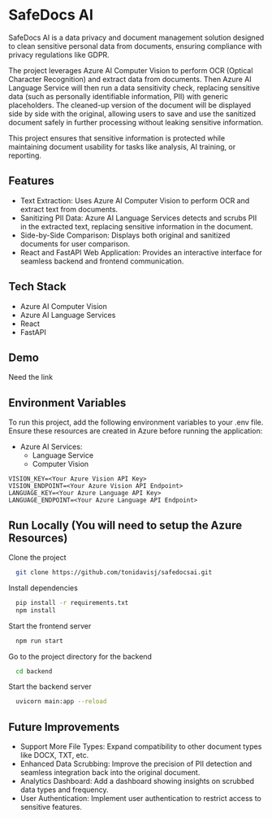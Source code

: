 
# SafeDocs AI

SafeDocs AI is a data privacy and document management solution designed to clean sensitive personal data from documents, ensuring compliance with privacy regulations like GDPR. 

The project leverages Azure AI Computer Vision to perform OCR (Optical Character Recognition) and extract data from documents. Then Azure AI Language Service will then run a data sensitivity check, replacing sensitive data (such as personally identifiable information, PII) with generic placeholders. The cleaned-up version of the document will be displayed side by side with the original, allowing users to save and use the sanitized document safely in further processing without leaking sensitive information.

This project ensures that sensitive information is protected while maintaining document usability for tasks like analysis, AI training, or reporting.


## Features
- Text Extraction: Uses Azure AI Computer Vision to perform OCR and extract text from documents.
- Sanitizing PII Data: Azure AI Language Services detects and scrubs PII in the extracted text, replacing sensitive information in the document.
- Side-by-Side Comparison: Displays both original and sanitized documents for user comparison.
- React and FastAPI Web Application: Provides an interactive interface for seamless backend and frontend communication.
## Tech Stack


- Azure AI Computer Vision
- Azure AI Language Services
- React
- FastAPI
## Demo

Need the link


## Environment Variables

To run this project, add the following environment variables to your .env file. Ensure these resources are created in Azure before running the application:

- Azure AI Services:
    - Language Service
    - Computer Vision



```
VISION_KEY=<Your Azure Vision API Key>
VISION_ENDPOINT=<Your Azure Vision API Endpoint>
LANGUAGE_KEY=<Your Azure Language API Key>
LANGUAGE_ENDPOINT=<Your Azure Language API Endpoint>
```


## Run Locally (You will need to setup the Azure Resources)

Clone the project

```bash
  git clone https://github.com/tonidavisj/safedocsai.git
```

Install dependencies

```bash
  pip install -r requirements.txt
  npm install
```

Start the frontend server

```bash
  npm run start
```

Go to the project directory for the backend

```bash
  cd backend
```


Start the backend server

```bash
  uvicorn main:app --reload
```


## Future Improvements

- Support More File Types: Expand compatibility to other document types like DOCX, TXT, etc.
- Enhanced Data Scrubbing: Improve the precision of PII detection and seamless integration back into the original document.
- Analytics Dashboard: Add a dashboard showing insights on scrubbed data types and frequency.
- User Authentication: Implement user authentication to restrict access to sensitive features.